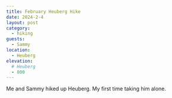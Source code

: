 ```yaml
---
title: February Heuberg Hike
date: 2024-2-4
layout: post
category:
  - hiking
guests:
  - Sammy
location:
  - Heuberg
elevation:
  # Heuberg
  - 800
---
```


Me and Sammy hiked up Heuberg. My first time taking him alone.
